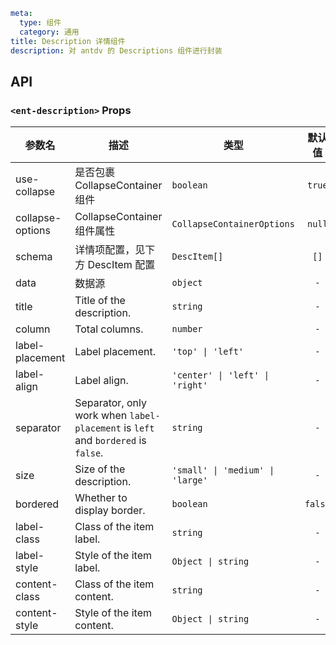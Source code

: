 ```yaml
meta:
  type: 组件
  category: 通用
title: Description 详情组件
description: 对 antdv 的 Descriptions 组件进行封装
```


## API


### `<ent-description>` Props

|参数名|描述|类型|默认值|模块|
|---|---|---|:---:|---|
|use-collapse|是否包裹 CollapseContainer 组件|`boolean`|`true`|`-`|
|collapse-options|CollapseContainer 组件属性|`CollapseContainerOptions`|`null`|`-`|
|schema|详情项配置，见下方 DescItem 配置|`DescItem[]`|`[]`|`-`|
|data|数据源|`object`|`-`|`-`|
|title|Title of the description.|`string`|`-`|`NDescriptions`|
|column|Total columns.|`number`|`-`|`NDescriptions`|
|label-placement|Label placement.|`'top' \| 'left'`|`-`|`NDescriptions`|
|label-align|Label align.|`'center' \| 'left' \| 'right'`|`-`|`NDescriptions`|
|separator|Separator, only work when `label-placement` is `left` and `bordered` is `false`.|`string`|`-`|`NDescriptions`|
|size|Size of the description.|`'small' \| 'medium' \| 'large'`|`-`|`NDescriptions`|
|bordered|Whether to display border.|`boolean`|`false`|`NDescriptions`|
|label-class|Class of the item label.|`string`|`-`|`NDescriptions`|
|label-style|Style of the item label.|`Object \| string`|`-`|`NDescriptions`|
|content-class|Class of the item content.|`string`|`-`|`NDescriptions`|
|content-style|Style of the item content.|`Object \| string`|`-`|`NDescriptions`|


